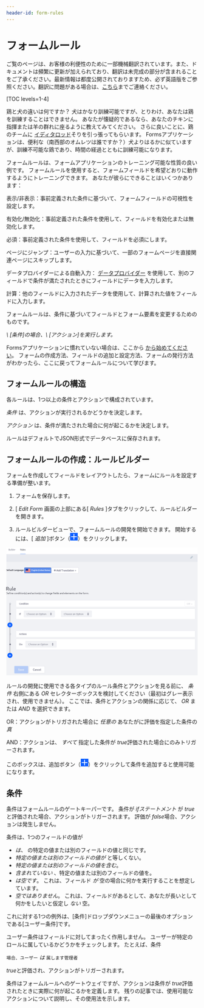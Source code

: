 ```yaml
---
header-id: form-rules
---
```


# フォームルール

<p class="alert alert-info"><span class="wysiwyg-color-blue120">ご覧のページは、お客様の利便性のために一部機械翻訳されています。また、ドキュメントは頻繁に更新が加えられており、翻訳は未完成の部分が含まれることをご了承ください。最新情報は都度公開されておりますため、必ず英語版をご参照ください。翻訳に問題がある場合は、<a href="mailto:support-content-jp@liferay.com">こちら</a>までご連絡ください。</span></p>

[TOC levels=1-4]

鶏と犬の違いは何ですか？ 犬はかなり訓練可能ですが、とりわけ、あなたは鶏を訓練することはできません。 あなたが懐疑的であるなら、あなたのチキンに指揮または羊の群れに座るように教えてみてください。 さらに良いことに、鶏のチームに [イディタロッド](http://iditarod.com)そりを引っ張ってもらいます。 Formsアプリケーションは、便利な（南西部のオムレツは誰ですか？）犬よりはるかに似ていますが、訓練不可能な鶏であり、時間の経過とともに訓練可能になります。

フォームルールは、フォームアプリケーションのトレーニング可能な性質の良い例です。 フォームルールを使用すると、フォームフィールドを希望どおりに動作するようにトレーニングできます。 あなたが彼らにできることはいくつかあります：

表示/非表示：事前定義された条件に基づいて、フォームフィールドの可視性を設定します。

有効化/無効化：事前定義された条件を使用して、フィールドを有効化または無効化します。

必須：事前定義された条件を使用して、フィールドを必須にします。

ページにジャンプ：ユーザーの入力に基づいて、一部のフォームページを直接関連ページにスキップします。

データプロバイダーによる自動入力： [データプロバイダー](/docs/7-1/user/-/knowledge_base/u/data-providers) を使用して、別のフィールドで条件が満たされたときにフィールドにデータを入力します。

計算：他のフィールドに入力されたデータを使用して、計算された値をフィールドに入力します。

フォームルールは、条件に基づいてフィールドとフォーム要素を変更するためのものです。

*\ [条件\]の場合、\ [アクション\]を実行します。*

Formsアプリケーションに慣れていない場合は、ここから [から始めてください](/docs/7-1/user/-/knowledge_base/u/forms)。 フォームの作成方法、フィールドの追加と設定方法、フォームの発行方法がわかったら、ここに戻ってフォームルールについて学びます。

## フォームルールの構造

各ルールは、1つ以上の条件とアクションで構成されています。

*条件* は、アクションが実行されるかどうかを決定します。

*アクション* は、条件が満たされた場合に何が起こるかを決定します。

ルールはデフォルトでJSON形式でデータベースに保存されます。

## フォームルールの作成：ルールビルダー

フォームを作成してフィールドをレイアウトしたら、フォームにルールを設定する準備が整います。

1.  フォームを保存します。

2.  [ *Edit Form* 画面の上部にある[ *Rules* ]タブをクリックして、ルールビルダーを開きます。

3.  ルールビルダービューで、フォームルールの開発を開始できます。 開始するには、[ *追加* ]ボタン（![Add](../../../images/icon-add.png)）をクリックします。

![図1：ルールビルダーは、動的なフォームルールを作成するための便利なインターフェイスを提供します。](../../../images/forms-rule-builder.png)

ルールの開発に使用できる各タイプのルール条件とアクションを見る前に、 *条件* 右側にある *OR* セレクターボックスを検討してください（最初はグレー表示され、使用できません）。 ここでは、条件とアクションの関係に応じて、 *OR* または *AND* を選択できます。

OR：アクションがトリガされた場合に *任意の* あなたがに評価を指定した条件の *真*

AND：アクションは、 *すべて* 指定した条件が *true*評価された場合にのみトリガーされます。

このボックスは、追加ボタン（![Add](../../../images/icon-add.png)）をクリックして条件を追加すると使用可能になります。

## 条件

条件はフォームルールのゲートキーパーです。 条件が *ifステートメント* が *true*と評価された場合、アクションがトリガーされます。 評価が *false*場合、アクションは発生しません。

条件は、1つのフィールドの値が

  - *は、* の特定の値または別のフィールドの値と同じです。
  - *特定の値または別のフィールドの値が* と等しくない。
  - *特定の値または別のフィールドの値を含む*。
  - *含まれていない* 、特定の値または別のフィールドの値を。
  - *は空です*。 これは、フィールド *が* 空の場合に何かを実行することを想定しています。
  - *空ではありません*。 これは、フィールドがあるとして、あなたが長いとして何かをしたいと仮定し *ない* 空。

これに対する1つの例外は、[条件]ドロップダウンメニューの最後のオプションである[ユーザー条件]です。

ユーザー条件はフィールドに対してまったく作用しません。 ユーザーが特定のロールに属しているかどうかをチェックします。 たとえば、条件

`場合、ユーザー` *は* `属します管理者`

*true*と評価され、アクションがトリガーされます。

条件はフォームルールへのゲートウェイですが、アクションは条件が *true*評価されたときに実際に何が起こるかを定義します。 残りの記事では、使用可能なアクションについて説明し、その使用法を示します。

